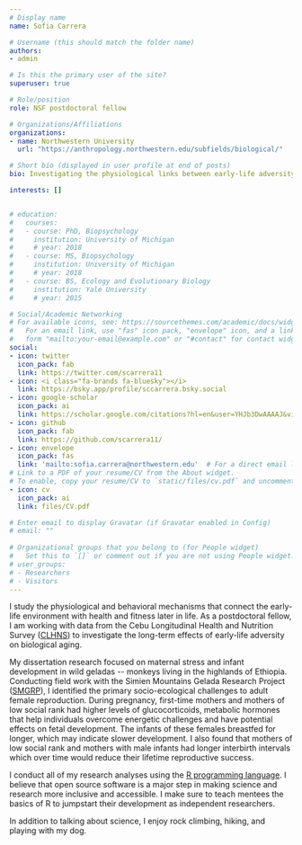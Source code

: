 ```yaml
---
# Display name
name: Sofia Carrera

# Username (this should match the folder name)
authors:
- admin

# Is this the primary user of the site?
superuser: true

# Role/position
role: NSF postdoctoral fellow

# Organizations/Affiliations
organizations:
- name: Northwestern University
  url: "https://anthropology.northwestern.edu/subfields/biological/"

# Short bio (displayed in user profile at end of posts)
bio: Investigating the physiological links between early-life adversity, development, and health

interests: []


# education:
#   courses:
#   - course: PhD, Biopsychology
#     institution: University of Michigan
#     # year: 2018
#   - course: MS, Biopsychology
#     institution: University of Michigan
#     # year: 2018
#   - course: BS, Ecology and Evolutionary Biology
#     institution: Yale University
#     # year: 2015

# Social/Academic Networking
# For available icons, see: https://sourcethemes.com/academic/docs/widgets/#icons
#   For an email link, use "fas" icon pack, "envelope" icon, and a link in the
#   form "mailto:your-email@example.com" or "#contact" for contact widget.
social:
- icon: twitter
  icon_pack: fab
  link: https://twitter.com/scarrera11
- icon: <i class="fa-brands fa-bluesky"></i>
  link: https://bsky.app/profile/sccarrera.bsky.social
- icon: google-scholar
  icon_pack: ai
  link: https://scholar.google.com/citations?hl=en&user=YHJb3DwAAAAJ&view_op=list_works&gmla=AH70aAVa6UWEovKEbfek0VpPuoxtuT2WgM91YI7N4XX0lfTQ9BzaWfy_hXf9yTbPYmDAV72QjK140TDB-0f99zdOCDxZX3iga3rhg5x-o_roDHAhxMOf13AnMS7eHyHNImPAOulzVp_1phKpYZS3gmeAV29HbX1RsB7M7Ec
- icon: github
  icon_pack: fab
  link: https://github.com/scarrera11/
- icon: envelope
  icon_pack: fas
  link: 'mailto:sofia.carrera@northwestern.edu'  # For a direct email link, use "mailto:test@example.org".
# Link to a PDF of your resume/CV from the About widget.
# To enable, copy your resume/CV to `static/files/cv.pdf` and uncomment the lines below.  
- icon: cv
  icon_pack: ai
  link: files/CV.pdf

# Enter email to display Gravatar (if Gravatar enabled in Config)
# email: ""
  
# Organizational groups that you belong to (for People widget)
#   Set this to `[]` or comment out if you are not using People widget.  
# user_groups:
# - Researchers
# - Visitors
---
```


I study the physiological and behavioral mechanisms that connect the early-life environment with health and fitness later in life. As a postdoctoral fellow, I am working with data from the Cebu Longitudinal Health and Nutrition Survey (<a href="https://cebu.cpc.unc.edu/" target="_blank">CLHNS</a>) to investigate the long-term effects of early-life adversity on biological aging. 

My dissertation research focused on maternal stress and infant development in wild geladas -- monkeys living in the highlands of Ethiopia. Conducting field work with the Simien Mountains Gelada Research Project (<a href="https://geladaresearch.org/" target="_blank">SMGRP</a>), I identified the primary socio-ecological challenges to adult female reproduction. During pregnancy, first-time mothers and mothers of low social rank had higher levels of glucocorticoids, metabolic hormones that help individuals overcome energetic challenges and have potential effects on fetal development. The infants of these females breastfed for longer, which may indicate slower development. I also found that mothers of low social rank and mothers with male infants had longer interbirth intervals which over time would reduce their lifetime reproductive success.  

I conduct all of my research analyses using the <a href="https://www.r-project.org/about.html" target="_blank">R programming language</a>. I believe that open source software is a major step in making science and research more inclusive and accessible. I make sure to teach mentees the basics of R to jumpstart their development as independent researchers. 

In addition to talking about science, I enjoy rock climbing, hiking, and playing with my dog. 

